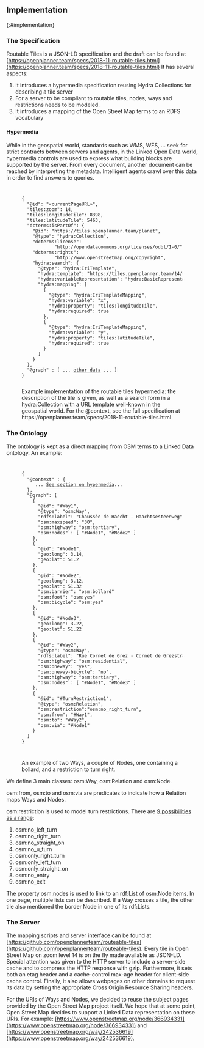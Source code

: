 ## Implementation
{:#implementation}

### The Specification

Routable Tiles is a JSON-LD specification and the draft can be found at [https://openplanner.team/specs/2018-11-routable-tiles.html](https://openplanner.team/specs/2018-11-routable-tiles.html)
It has several aspects:

 1. It introduces a hypermedia specification reusing Hydra Collections for describing a tile server
 2. For a server to be compliant to routable tiles, nodes, ways and restrictions needs to be modeled.
 3. It introduces a mapping of the Open Street Map terms to an RDFS vocabulary

#### Hypermedia

While in the geospatial world, standards such as WMS, WFS, ... seek for strict contracts between servers and agents,
in the Linked Open Data world, hypermedia controls are used to express what building blocks are supported by the server.
From every document, another document can be reached by interpreting the metadata.
Intelligent agents crawl over this data in order to find answers to queries.

<figure class="" id="listing1">
<code>
<pre>
{
  "@id": "«currentPageURL»",
  "tiles:zoom": 14,
  "tiles:longitudeTile": 8398,
  "tiles:latitudeTile": 5463,
  "dcterms:isPartOf": {
    "@id": "https://tiles.openplanner.team/planet",
    "@type": "hydra:Collection",
    "dcterms:license":
            "http://opendatacommons.org/licenses/odbl/1-0/",
    "dcterms:rights":
            "http://www.openstreetmap.org/copyright",
    "hydra:search": {
      "@type": "hydra:IriTemplate",
      "hydra:template": "https://tiles.openplanner.team/14/{x}/{y}",
      "hydra:variableRepresentation": "hydra:BasicRepresentation",
      "hydra:mapping": [
        {
          "@type": "hydra:IriTemplateMapping",
          "hydra:variable": "x",
          "hydra:property": "tiles:longitudeTile",
          "hydra:required": true
        },
        {
          "@type": "hydra:IriTemplateMapping",
          "hydra:variable": "y",
          "hydra:property": "tiles:latitudeTile",
          "hydra:required": true
        }
      ]
    }
  },
  "@graph" : [ ... <a href="#the-ontology">other data</a> ... ]
}
</pre>
</code>
<figcaption>Example implementation of the routable tiles hypermedia: the description of the tile is given, as well as a search form in a hydra:Collection with a URL template well-known in the geospatial world. For the @context, see the full specification at https://openplanner.team/specs/2018-11-routable-tiles.html</figcaption>
</figure>

### The Ontology

The ontology is kept as a direct mapping from OSM terms to a Linked Data ontology. An example:

<figure class="" id="code-example-nodes-ways">
<code>
<pre>
{
  "@context" : {
     ... <a href="#hypermedia">See section on hypermedia</a>...
  },
  "@graph": [
    {
      "@id": "#Way1",
      "@type": "osm:Way",
      "rdfs:label": "Chaussée de Haecht - Haachtsesteenweg",
      "osm:maxspeed": "30",
      "osm:highway": "osm:tertiary",
      "osm:nodes" : [ "#Node1", "#Node2" ]
    },
    {
      "@id": "#Node1",
      "geo:long": 3.14,
      "geo:lat": 51.2
    },
    {
      "@id": "#Node2",
      "geo:long": 3.12,
      "geo:lat": 51.32
      "osm:barrier": "osm:bollard"
      "osm:foot": "osm:yes"
      "osm:bicycle": "osm:yes"
    },
    {
      "@id": "#Node3",
      "geo:long": 3.22,
      "geo:lat": 51.22
    },
    {
      "@id": "#Way2",
      "@type": "osm:Way",
      "rdfs:label": "Rue Cornet de Grez - Cornet de Grezstraat",
      "osm:highway": "osm:residential",
      "osm:oneway": "yes",
      "osm:oneway-bicycle": "no",
      "osm:highway": "osm:tertiary",
      "osm:nodes" : [ "#Node1", "#Node3" ]
    },
    {
      "@id": "#TurnRestriction1",
      "@type": "osm:Relation",
      "osm:restriction":"osm:no_right_turn",
      "osm:from": "#Way1",
      "osm:to": "#Way2",
      "osm:via": "#Node1"
    }
  ]
}
  </pre>
</code>
<figcaption>An example of two  Ways, a couple of Nodes, one containing a bollard, and a restriction to turn right.</figcaption>
</figure>

We define 3 main classes: osm:Way, osm:Relation and osm:Node.
  
osm:from, osm:to and osm:via are predicates to indicate how a Relation maps Ways and Nodes.

osm:restriction is used to model turn restrictions. There are <a href="https://wiki.openstreetmap.org/wiki/Relation:restriction">9 possibilities as a range</a>:

 1. osm:no\_left_turn
 2. osm:no\_right_turn
 3. osm:no\_straight_on
 4. osm:no\_u_turn
 5. osm:only\_right_turn
 6. osm:only\_left_turn
 7. osm:only\_straight\_on
 8. osm:no\_entry
 9. osm:no\_exit

The property osm:nodes is used to link to an rdf:List of osm:Node items.
In one page, multiple lists can be described.
If a Way crosses a tile, the other tile also mentioned the border Node in one of its rdf:Lists.

### The Server

The mapping scripts and server interface can be found at [https://github.com/openplannerteam/routeable-tiles](https://github.com/openplannerteam/routeable-tiles).
Every tile in Open Street Map on zoom level 14 is on the fly made available as JSON-LD.
Special attention was given to the HTTP server to include a server-side cache and to compress the HTTP response with gzip.
Furthermore, it sets both an etag header and a cache-control max-age header for client-side cache control.
Finally, it also allows webpages on other domains to request its data by setting the appropriate Cross Origin Resource Sharing headers.

For the URIs of Ways and Nodes, we decided to reuse the subject pages provided by the Open Street Map project itself.
We hope that at some point, Open Street Map decides to support a Linked Data representation on these URIs.
For example: [https://www.openstreetmap.org/node/366934331](https://www.openstreetmap.org/node/366934331) and [https://www.openstreetmap.org/way/242536619](https://www.openstreetmap.org/way/242536619).
